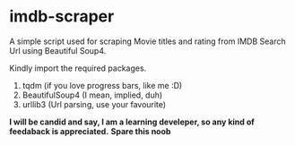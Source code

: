 # imdb-scraper
A simple script used for scraping Movie titles and rating from IMDB Search Url using Beautiful Soup4.

Kindly import the required packages.
1. tqdm (if you love progress bars, like me :D)
2. BeautifulSoup4 (I mean, implied, duh)
3. urllib3 (Url parsing, use your favourite)

**I will be candid and say, I am a learning develeper, so any kind of feedaback is appreciated.**
**Spare this noob**
